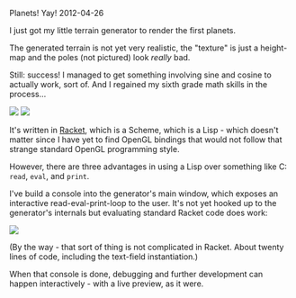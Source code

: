 Planets! Yay!
2012-04-26

I just got my little terrain generator to render the first planets.

The generated terrain is not yet very realistic, the "texture" is just
a height-map and the poles (not pictured) look *really* bad.

Still: success! I managed to get something involving sine and cosine
to actually work, sort of. And I regained my sixth grade math skills in
the process...

<img src="http://r-wos.org/media/game-1-1.png">

<img src="http://r-wos.org/media/game-1-2.png">

It's written in <a href="http://www.racket-lang.org">Racket</a>, which
is a Scheme, which is a Lisp - which doesn't matter since I have yet to
find OpenGL bindings that would not follow that strange standard OpenGL
programming style.

However, there are three advantages in using a Lisp over something
like C: `read`, `eval`, and `print`.

I've build a console into the generator's main window, which exposes
an interactive read-eval-print-loop to the user. It's not yet hooked up
to the generator's internals but evaluating standard Racket code does
work:
 
<img src="http://r-wos.org/media/game-1-3.png">

(By the way - that sort of thing is not complicated in Racket. About
twenty lines of code, including the text-field instantiation.)

When that console is done, debugging and further development can happen
interactively - with a live preview, as it were.
